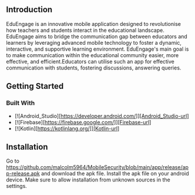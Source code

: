 ## Introduction
EduEngage is an innovative mobile application designed to revolutionise how teachers and students interact in the educational landscape. EduEngage aims to bridge the communication gap between educators and learners by leveraging advanced mobile technology to foster a dynamic, interactive, and supportive learning environment. EduEngage's main goal is to make communication within the educational community easier, more effective, and efficient.Educators can utilise such an app for effective communication with students, fostering discussions, answering queries.
## Getting Started
### Built With
* [![Android_Studio][https://developer.android.com/]][Android_Studio-url]
* [![Firebase][https://firebase.google.com/]][Firebase-url]
* [![Kotlin][https://kotlinlang.org/]][Kotlin-url]
## Installation
Go to https://github.com/malcolm5964/MobileSecurity/blob/main/app/release/app-release.apk and download the apk file. Install the apk file on your android device. Make sure to allow installation from unknown sources in the settings.